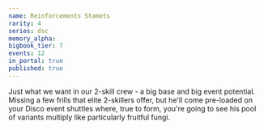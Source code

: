 ```yaml
---
name: Reinforcements Stamets
rarity: 4
series: dsc
memory_alpha:
bigbook_tier: 7
events: 12
in_portal: true
published: true
---
```


Just what we want in our 2-skill crew - a big base and big event potential. Missing a few frills that elite 2-skillers offer, but he'll come pre-loaded on your Disco event shuttles where, true to form, you're going to see his pool of variants multiply like particularly fruitful fungi.
